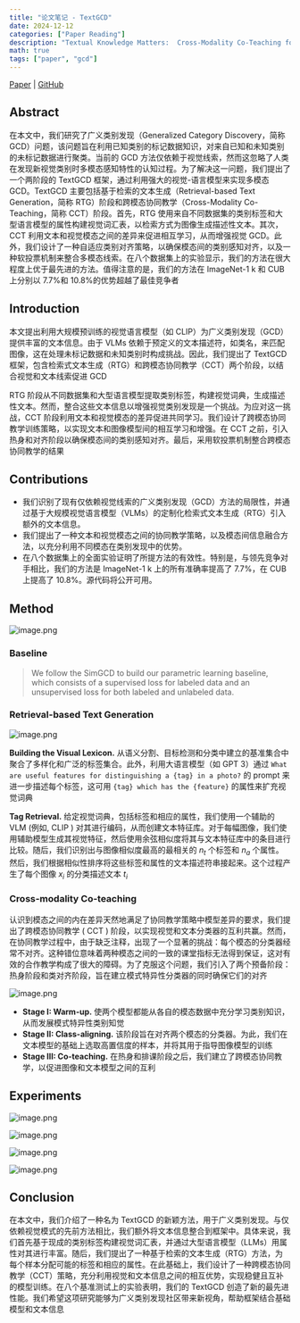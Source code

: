 ```yaml
---
title: "论文笔记 - TextGCD"
date: 2024-12-12
categories: ["Paper Reading"]
description: "Textual Knowledge Matters:  Cross-Modality Co-Teaching for  Generalized Visual Class Discovery"
math: true
tags: ["paper", "gcd"]
---
```


[Paper](https://arxiv.org/abs/2403.07369) \| [GitHub](https://github.com/HaiyangZheng/TextGCD)

## Abstract

在本文中，我们研究了广义类别发现（Generalized Category Discovery，简称 GCD）问题，该问题旨在利用已知类别的标记数据知识，对来自已知和未知类别的未标记数据进行聚类。当前的 GCD 方法仅依赖于视觉线索，然而这忽略了人类在发现新视觉类别时多模态感知特性的认知过程。为了解决这一问题，我们提出了一个两阶段的 TextGCD 框架，通过利用强大的视觉-语言模型来实现多模态 GCD。TextGCD 主要包括基于检索的文本生成（Retrieval-based Text Generation，简称 RTG）阶段和跨模态协同教学（Cross-Modality Co-Teaching，简称 CCT）阶段。首先，RTG 使用来自不同数据集的类别标签和大型语言模型的属性构建视觉词汇表，以检索方式为图像生成描述性文本。其次，CCT 利用文本和视觉模态之间的差异来促进相互学习，从而增强视觉 GCD。此外，我们设计了一种自适应类别对齐策略，以确保模态间的类别感知对齐，以及一种软投票机制来整合多模态线索。在八个数据集上的实验显示，我们的方法在很大程度上优于最先进的方法。值得注意的是，我们的方法在 ImageNet-1 k 和 CUB 上分别以 7.7%和 10.8%的优势超越了最佳竞争者

## Introduction

本文提出利用大规模预训练的视觉语言模型（如 CLIP）为广义类别发现（GCD）提供丰富的文本信息。由于 VLMs 依赖于预定义的文本描述符，如类名，来匹配图像，这在处理未标记数据和未知类别时构成挑战。因此，我们提出了 TextGCD 框架，包含检索式文本生成（RTG）和跨模态协同教学（CCT）两个阶段，以结合视觉和文本线索促进 GCD

RTG 阶段从不同数据集和大型语言模型提取类别标签，构建视觉词典，生成描述性文本。然而，整合这些文本信息以增强视觉类别发现是一个挑战。为应对这一挑战，CCT 阶段利用文本和视觉模态的差异促进共同学习。我们设计了跨模态协同教学训练策略，以实现文本和图像模型间的相互学习和增强。在 CCT 之前，引入热身和对齐阶段以确保模态间的类别感知对齐。最后，采用软投票机制整合跨模态协同教学的结果

## Contributions

- 我们识别了现有仅依赖视觉线索的广义类别发现（GCD）方法的局限性，并通过基于大规模视觉语言模型（VLMs）的定制化检索式文本生成（RTG）引入额外的文本信息。
- 我们提出了一种文本和视觉模态之间的协同教学策略，以及模态间信息融合方法，以充分利用不同模态在类别发现中的优势。
- 在八个数据集上的全面实验证明了所提方法的有效性。特别是，与领先竞争对手相比，我们的方法是 ImageNet-1 k 上的所有准确率提高了 7.7%，在 CUB 上提高了 10.8%。源代码将公开可用。

## Method

![image.png](https://cdn.jsdelivr.net/gh/MiaoHN/image-host@master/images/202412121034722.png)

### Baseline

> We follow the SimGCD to build our parametric learning baseline, which consists of a supervised loss for labeled data and an unsupervised loss for both labeled and unlabeled data.

### Retrieval-based Text Generation

![image.png](https://cdn.jsdelivr.net/gh/MiaoHN/image-host@master/images/202412121041336.png)

**Building the Visual Lexicon.** 从语义分割、目标检测和分类中建立的基准集合中聚合了多样化和广泛的标签集合。此外，利用大语言模型（如 GPT 3）通过 `What are useful features for distinguishing a {tag} in a photo?` 的 prompt 来进一步描述每个标签，这可用 `{tag} which has the {feature}` 的属性来扩充视觉词典

**Tag Retrieval.** 给定视觉词典，包括标签和相应的属性，我们使用一个辅助的 VLM (例如, CLIP ) 对其进行编码，从而创建文本特征库。对于每幅图像，我们使用辅助模型生成其视觉特征，然后使用余弦相似度将其与文本特征库中的条目进行比较。随后，我们识别出与图像相似度最高的最相关的 $n_t$ 个标签和 $n_a$ 个属性。然后，我们根据相似性排序将这些标签和属性的文本描述符串接起来。这个过程产生了每个图像 $x_i$ 的分类描述文本 $t_i$

### Cross-modality Co-teaching

认识到模态之间的内在差异天然地满足了协同教学策略中模型差异的要求，我们提出了跨模态协同教学 ( CCT ) 阶段，以实现视觉和文本分类器的互利共赢。然而，在协同教学过程中，由于缺乏注释，出现了一个显著的挑战：每个模态的分类器经常不对齐。这种错位意味着两种模态之间的一致的课堂指标无法得到保证，这对有效的合作教学构成了很大的障碍。为了克服这个问题，我们引入了两个预备阶段：热身阶段和类对齐阶段，旨在建立模式特异性分类器的同时确保它们的对齐

![image.png](https://cdn.jsdelivr.net/gh/MiaoHN/image-host@master/images/202412121131335.png)

- **Stage I: Warm-up.** 使两个模型都能从各自的模态数据中充分学习类别知识，从而发展模式特异性类别知觉
- **Stage II: Class-aligning.** 该阶段旨在对齐两个模态的分类器。为此，我们在文本模型的基础上选取高置信度的样本，并将其用于指导图像模型的训练
- **Stage III: Co-teaching.** 在热身和排课阶段之后，我们建立了跨模态协同教学，以促进图像和文本模型之间的互利

## Experiments

![image.png](https://cdn.jsdelivr.net/gh/MiaoHN/image-host@master/images/202412121137499.png)

![image.png](https://cdn.jsdelivr.net/gh/MiaoHN/image-host@master/images/202412121137129.png)

![image.png](https://cdn.jsdelivr.net/gh/MiaoHN/image-host@master/images/202412121137110.png)

![image.png](https://cdn.jsdelivr.net/gh/MiaoHN/image-host@master/images/202412121138300.png)

## Conclusion

在本文中，我们介绍了一种名为 TextGCD 的新颖方法，用于广义类别发现。与仅依赖视觉模式的先前方法相比，我们额外将文本信息整合到框架中。具体来说，我们首先基于现成的类别标签构建视觉词汇表，并通过大型语言模型（LLMs）用属性对其进行丰富。随后，我们提出了一种基于检索的文本生成（RTG）方法，为每个样本分配可能的标签和相应的属性。在此基础上，我们设计了一种跨模态协同教学（CCT）策略，充分利用视觉和文本信息之间的相互优势，实现稳健且互补的模型训练。在八个基准测试上的实验表明，我们的 TextGCD 创造了新的最先进性能。我们希望这项研究能够为广义类别发现社区带来新视角，帮助框架结合基础模型和文本信息
